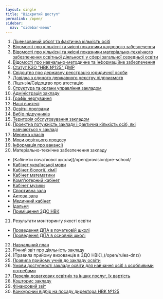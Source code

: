 ```yaml
---
layout: single
title: "Відкритий доступ"
permalink: /open/
sidebar:
  nav: "sidebar-menu"
---
```


1. [Ліцензований обсяг та фактична кількість осіб](/open/licence/)
2. [Відомості про кількісні та якісні показники кадрового забезпечення](/open/staff/)
3. [Відомості про кількісні та якісні показники матеріально-технічного забезпечення освітньої діяльності у сфері загальної середньої освіти](/open/tech/)
4. [Відомості про навчально-методичне та інформаційне забезпечення](/open/info/)
5. [Статут КЗО "НВК №125" ДМР](/open/statut/)
6. [Свідоцтво про державну реєстрацію юридичної особи](/open/registration-certificate/)
7. [Довідка з єдиного державного реєстру підприємств](/open/state-certificate/)
8. [Ліцензія/Свідоцтво про атестацію](/open/attestation-certificate/)
9. [Структура та органи управління закладом](/open/management-structure/)
10. [Адміністрація закладу](/open/administration/)
11. [Графік чергування](/open/schedule/)
12. [Наші вчителі](/open/teachers/)
13. [Освітні програми](/open/programs/)
14. [Вибір підручників](/open/books-5-grade/)
15. [Територія обслуговування закладом](/open/service-territory/)
16. [Проектна потужність закладу і фактична кількість осіб, які навчаються у закладі](/open/project-value/)
17. [Мережа класів](/open/classes/)
18. [Мови освітнього процесу](/open/languages/)
19. [Інформація про вакансії](/open/vacancies/)
20. Матеріально-технічне забезпечення закладу
- [Кабінети початкової школи](/open/provision/pre-school/
- [Кабінет української мови](/open/provision/ukrainian)
- [Кабінет біології, хімії](/open/provision/biology)
- [Кабінет математики](/open/provision/math)
- [Комп'ютерний кабінет](/open/provision/computer)
- [Кабінет музики](/open/provision/music)
- [Спортивна зала](/open/provision/sport)
- [Актова зала](/open/provision/act)
- [Медичний кабінет](/open/provision/med)
- [Їдальня](/open/provision/kitchen)
- [Приміщення ЗДО НВК](/open/provision/zdo)
21. Результати моніторингу якості освіти
- [Проведення ДПА в початковій школі](/open/monitor/first-school/)
- [Проведення ДПА в основній школі](/open/monitor/main-school/)
22. [Навчальний план](/open/plan)
23. [Річний звіт про діяльність закладу](/open/report)
24. [Правила прийому вихованців в ЗДО НВК]_(/open/rules-dnz/)
25. [Правила прийому учнів до закладу освіти](/open/rules-school)
26. [Умови доступності закладу освіти для навчання осіб з особливими потребами](/open/rules-special)
27. [Перелік додаткових освітніх та інших послуг, їх вартість](/open/prices)
28. [Кошторис закладу](/open/estimate/)
29. [Фінансовий звіт](https://docs.google.com/spreadsheets/d/1bUdMxZAl-Lgllxh1Pz0WEKhV_WbI2w420UIuQfAu850/edit#gid=780042493)
30. [Конкурсний відбір на посаду директора НВК №125](/announcement/)
